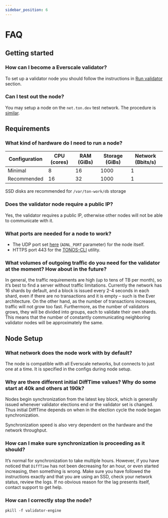 ```yaml
---
sidebar_position: 6
---
```


# FAQ

## Getting started

### How can I become a Everscale validator?

To set up a validator node you should follow the instructions in [Run validator](run-validator) section.

### Can I test out the node?

You may setup a node on the `net.ton.dev` test network. The procedure is [similar](run-validator/run-testnet-node.md).

## Requirements

### What kind of hardware do I need to run a node?

| Configuration | CPU (cores)  | RAM (GiBs)     | Storage (GiBs) | Network (Bbits/s) |
|---------------|--------------|----------------|----------------|-------------------|
| Minimal       | 8            | 16             | 1000           | 1                 |
| Recommended   | 16           | 32             | 1000           | 1                 |

SSD disks are recommended for `/var/ton-work/db` storage

### Does the validator node require a public IP?

Yes, the validator requires a public IP, otherwise other nodes will not be able to communicate with it.

### What ports are needed for a node to work?

- The UDP port set [here](https://github.com/tonlabs/main.ton.dev/blob/6e4c842aceb2c52229730cab0fd394a4ae944e84/scripts/env.sh#L38) (`ADNL_PORT` parameter) for the node itself.
- HTTPS port 443 for the [TONOS-CLI](../develop/api-tools/everdev/tonos-cli.md) utility.

### What volumes of outgoing traffic do you need for the validator at the moment? How about in the future?

In general, the traffic requirements are high (up to tens of TB per month), so it’s best to find a server without traffic limitations. Currently the network has 16 shards by default, and a block is issued every 2-4 seconds in each shard, even if there are no transactions and it is empty – such is the Ever architecture. On the other hand, as the number of transactions increases, traffic will not grow too fast. Furthermore, as the number of validators grows, they will be divided into groups, each to validate their own shards. This means that the number of constantly communicating neighboring validator nodes will be approximately the same.

## Node Setup

### What network does the node work with by default?

The node is compatible with all Everscale networks, but connects to just one at a time. It is specified in the configs during node setup.

### Why are there different initial DiffTime values? Why do some start at 40k and others at 190k?

Nodes begin synchronization from the latest key block, which is generally issued whenever validator elections end or the validator set is changed. Thus initial DiffTime depends on when in the election cycle the node began synchronization.

Synchronization speed is also very dependent on the hardware and the network throughput.

### How can I make sure synchronization is proceeding as it should?

It’s normal for synchronization to take multiple hours. However, if you have noticed that `DiffTime` has not been decreasing for an hour, or even started increasing, then something is wrong. Make sure you have followed the instructions exactly and that you are using an SSD, check your network status, review the logs. If no obvious reason for the lag presents itself, contact support to get help.

### How can I correctly stop the node?

```
pkill -f validator-engine
```
